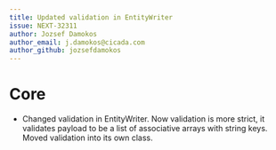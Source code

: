 ```yaml
---
title: Updated validation in EntityWriter
issue: NEXT-32311
author: Jozsef Damokos
author_email: j.damokos@cicada.com
author_github: jozsefdamokos
---
```

# Core
* Changed validation in EntityWriter. Now validation is more strict, it validates payload to be a list of associative arrays with string keys. Moved validation into its own class.
